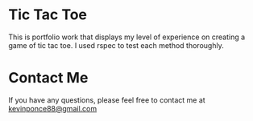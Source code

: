 # Tic Tac Toe
This is portfolio work that displays my level of experience on creating a game of tic tac toe. I used rspec to test each method thoroughly.

# Contact Me
If you have any questions, please feel free to contact me at kevinponce88@gmail.com
